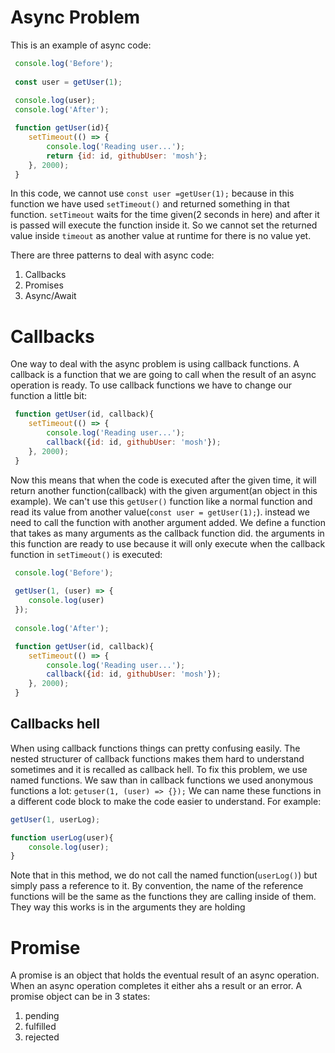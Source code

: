 # Async Problem

This is an example of async code:

```javascript
 console.log('Before');
 
 const user = getUser(1);
 
 console.log(user);
 console.log('After');

 function getUser(id){
    setTimeout(() => {
        console.log('Reading user...');
        return {id: id, githubUser: 'mosh'};
    }, 2000);
 }
```

In this code, we cannot use `const user =getUser(1);` because in this function we have used `setTimeout()` and returned something in that function. `setTimeout` waits for the time given(2 seconds in here) and after it is passed will execute the function inside it. So we cannot set the returned value inside `timeout` as another value at runtime for there is no value yet.

There are three patterns to deal with async code:

1.  Callbacks
2.  Promises
3.  Async/Await

# Callbacks

One way to deal with the async problem is using callback functions. A callback is a function that we are going to call when the result of an async operation is ready.
To use callback functions we have to change our function a little bit:

```js
 function getUser(id, callback){
    setTimeout(() => {
        console.log('Reading user...');
        callback({id: id, githubUser: 'mosh'});
    }, 2000);
 }
```

Now this means that when the code is executed after the given time, it will return another function(callback) with the given argument(an object in this example).
We can't use this `getUser()` function like a normal function and read its value from another value(`const user = getUser(1);`). instead we need to call the function with another argument added. We define a function that takes as many arguments as the callback function did. the arguments in this function are ready to use because it will only execute when the callback function in `setTimeout()` is executed:

```js
 console.log('Before');
 
 getUser(1, (user) => {
    console.log(user)
 });
 
 console.log('After');

 function getUser(id, callback){
    setTimeout(() => {
        console.log('Reading user...');
        callback({id: id, githubUser: 'mosh'});
    }, 2000);
 }
```

## Callbacks hell
When using callback functions things can pretty confusing easily. The nested structurer of callback functions makes them hard to understand sometimes and it is recalled as callback hell. 
To fix this problem, we use named functions. We saw than in callback functions we used anonymous functions a lot: `getuser(1, (user) => {});`
We can name these functions in a different code block to make the code easier to understand. For example:

```js
getUser(1, userLog);

function userLog(user){
	console.log(user);
}
```

Note that in this method, we do not call the named function(`userLog()`) but simply pass a reference to it.
By convention, the name of the reference functions will be the same as the functions they are calling inside of them. They way this works is in the arguments they are holding

# Promise
A promise is an object that holds the eventual result of an async operation. When an async operation completes it either ahs a result or an error. A promise object can be in 3 states:
1. pending
2. fulfilled
3. rejected

 